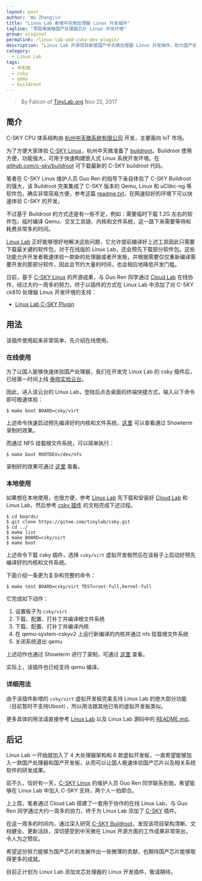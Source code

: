```yaml
---
layout: post
author: 'Wu Zhangjin'
title: "Linux Lab 新增中天微处理器 Linux 开发插件"
tagline: "零距离接触国产处理器芯片 Linux 开发环境"
group: original
permalink: /linux-lab-add-csky-dev-plugin/
description: "Linux Lab 开源项目新增国产中天微处理器 Linux 开发插件，助力国产处理器提升系统软件开发效率。"
category:
  - Linux Lab
tags:
  - 中天微
  - csky
  - qemu
  - buildroot
---
```


> By Falcon of [TinyLab.org][1]
> Nov 25, 2017

## 简介

C-SKY CPU 体系结构由 [杭州中天微系统有限公司](http://www.c-sky.com/) 开发，主要面向 IoT 市场。

为了方便大家体验 [C-SKY Linux](https://c-sky.github.io)，杭州中天微准备了 [buildroot](https://buildroot.org)。Buildroot 使用方便，功能强大，可用于快速构建嵌入式 Linux 系统开发环境。在 [github.com/c-sky/buildroot](https://github.com/c-sky/buildroot) 可下载最新的 C-SKY buildroot 代码。

笔者在 C-SKY Linux 维护人员 Guo Ren 的指导下亲自体验了 C-SKY Buildroot 的强大，该 Buildroot 完美集成了 C-SKY 版本的 Qemu, Linux 和 uClibc-ng 等软件包，确实非常简易方便，参考这篇 [readme.txt](https://github.com/c-sky/buildroot/tree/master/board/qemu/csky)，在网速较好的环境下可以快速体验 C-SKY 的开发。

不过基于 Buildroot 的方式还是有一些不足，例如：需要临时下载 1.2G 左右的软件包，临时编译 Qemu、交叉工具链、内核和文件系统，这一路下来需要等待和耗费非常多的时间。

[Linux Lab](http://tinylab.org/linux-lab) 正好能够很好地解决这些问题，它允许提前编译好上述工具因此只需要下载最关键的软件包，对于在线版的 Linux Lab，还会预先下载部分软件包。这些功能允许开发者极速体验一款新的处理器或者开发板，并根据需要仅仅重新编译需要开发的那部分软件，因此会节约大量的时间，也会相应地降低开发门槛。

日前，基于 [C-SKY Linux](https://github.com/c-sky) 的开源成果，与 Guo Ren 同学通过 [Cloud Lab](http://tinylab.cloud:6080/) 在线协作，经过大约一周多的努力，终于以插件的方式在 Linux Lab 中添加了对 C-SKY ck810 处理器 Linux 开发环境的支持：

- [Linux Lab C-SKY Plugin](https://gitee.com/tinylab/csky)

## 用法

该插件使用起来非常简单，先介绍在线使用。

### 在线使用

为了让国人能够快速体验国产处理器，我们在开发完 Linux Lab 的 csky 插件后，已经第一时间上线 [泰晓实验云台](http://tinylab.cloud:6080/labs/)。

因此，进入该云台的 Linux Lab，登陆后点击桌面的终端快捷方式，输入以下命令即可极速体验：

    $ make boot BOARD=csky/virt

上述命令快速启动预先编译好的内核和文件系统，[这里](http://showterm.io/40f54d3209b4651307273) 可以查看通过 Showterm 录制的效果。

而通过 NFS 挂载根文件系统，可以简单执行：

    $ make boot ROOTDEV=/dev/nfs

录制好的效果可通过 [这里](http://showterm.io/2800f4fb79e8830774b7c) 查看。

### 本地使用

如果想在本地使用，也很方便，参考 [Linux Lab](http://tinylab.org/linux-lab) 先下载和安装好 [Cloud Lab](http://tinylab.org/cloud-lab) 和 Linux Lab，然后参考 [csky 插件](https://gitee.com/tinylab/csky) 的文档完成下述过程。

    $ cd boards/
    $ git clone https://gitee.com/tinylab/csky.git
    $ cd ../
    $ make list
    $ make BOARD=csky/virt
    $ make boot

上述命令下载 csky 插件，选择 `csky/virt` 虚拟开发板然后在该板子上启动好预先编译好的内核和文件系统。

下面介绍一条更为复杂和完整的命令：

    $ make test BOARD=csky/virt TEST=root-full,kernel-full

它完成如下动作：

1. 设置板子为 `csky/virt`
2. 下载、配置、打补丁并编译根文件系统
3. 下载、配置、打补丁并编译内核
4. 在 qemu-system-cskyv2 上运行新编译的内核并通过 nfs 挂载根文件系统
5. 关闭系统退出 qemu

上述动作也通过 Showterm 进行了录制，可通过 [这里](http://showterm.io/90d11debc3e51bb56d274) 查看。

实际上，该插件也已经支持 qemu 编译。

### 详细用法

由于该插件新增的 `csky/virt` 虚拟开发板完美支持 Linux Lab 的绝大部分功能（目前暂时不支持Uboot），所以用法跟其他已有的虚拟开发板类似。

更多具体的用法请直接参考 [Linux Lab](http://tinylab.org/linux-lab) 以及 Linux Lab 源码中的 [README.md](https://gitee.com/tinylab/linux-lab/blob/master/README.md)。

## 后记

Linux Lab 一开始就加入了 4 大处理器架构和 6 款虚拟开发板，一直希望能够加入一款国产处理器和国产开发板，从而可以让国人极速体验国产芯片以及相关系统软件的研发成果。

前不久，恰好有一天，[C-SKY Linux](https://c-sky.github.io) 的维护人员 Guo Ren 同学联系到我，希望能够在 Linux Lab 中加入 C-SKY 支持，两个人一拍即合。

上上周，笔者通过 Cloud Lab 搭建了一套用于协作的在线 Linux Lab，与 Guo Ren 同学通过大约一周多的协力，终于为 Linux Lab 添加了 [C-SKY](https://gitee.com/tinylab/csky) 插件。

在这一周多的时间内，通过深入研究 [C-SKY Buildroot](https://github.com/c-sky/buildroot)，发现该项目架构清晰、文档健全、更新活跃，深切感受到中天微在 Linux 开源方面的工作成果非常突出，令人为之赞叹。

希望这份努力能够为国产芯片的发展作出一些微薄的贡献，也期待国产芯片能够取得更多的成就。

目前正计划为 Linux Lab 添加龙芯处理器的 Linux 开发插件，敬请期待。

[1]: http://tinylab.org
